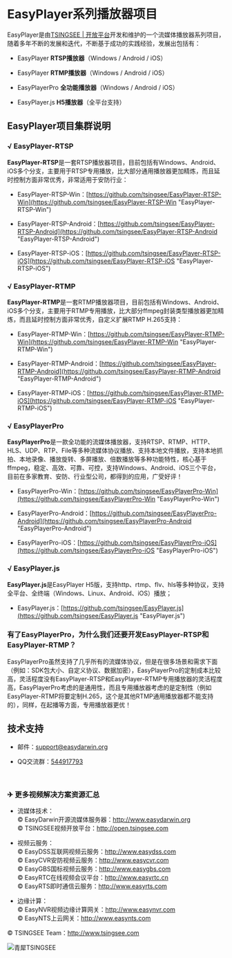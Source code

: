# EasyPlayer系列播放器项目

EasyPlayer是由[TSINGSEE | 开放平台](http://open.tsingsee.com "青犀TSINGSEE")开发和维护的一个流媒体播放器系列项目，随着多年不断的发展和迭代，不断基于成功的实践经验，发展出包括有：

- EasyPlayer **RTSP播放器**（Windows / Android / iOS）

- EasyPlayer **RTMP播放器**（Windows / Android / iOS）

- EasyPlayerPro **全功能播放器**（Windows / Android / iOS）

- EasyPlayer.js **H5播放器**（全平台支持）

## EasyPlayer项目集群说明

### √ EasyPlayer-RTSP

**EasyPlayer-RTSP**是一套RTSP播放器项目，目前包括有Windows、Android、iOS多个分支，主要用于RTSP专用播放，比大部分通用播放器更加精炼，而且延时控制方面非常优秀，非常适用于安防行业：

- EasyPlayer-RTSP-Win：[https://github.com/tsingsee/EasyPlayer-RTSP-Win](https://github.com/tsingsee/EasyPlayer-RTSP-Win "EasyPlayer-RTSP-Win")

- EasyPlayer-RTSP-Android：[https://github.com/tsingsee/EasyPlayer-RTSP-Android](https://github.com/tsingsee/EasyPlayer-RTSP-Android "EasyPlayer-RTSP-Android")

- EasyPlayer-RTSP-iOS：[https://github.com/tsingsee/EasyPlayer-RTSP-iOS](https://github.com/tsingsee/EasyPlayer-RTSP-iOS "EasyPlayer-RTSP-iOS")


### √ EasyPlayer-RTMP

**EasyPlayer-RTMP**是一套RTMP播放器项目，目前包括有Windows、Android、iOS多个分支，主要用于RTMP专用播放，比大部分ffmpeg封装类型播放器更加精炼，而且延时控制方面非常优秀，自定义扩展RTMP H.265支持：

- EasyPlayer-RTMP-Win：[https://github.com/tsingsee/EasyPlayer-RTMP-Win](https://github.com/tsingsee/EasyPlayer-RTMP-Win "EasyPlayer-RTMP-Win")

- EasyPlayer-RTMP-Android：[https://github.com/tsingsee/EasyPlayer-RTMP-Android](https://github.com/tsingsee/EasyPlayer-RTMP-Android "EasyPlayer-RTMP-Android")

- EasyPlayer-RTMP-iOS：[https://github.com/tsingsee/EasyPlayer-RTMP-iOS](https://github.com/tsingsee/EasyPlayer-RTMP-iOS "EasyPlayer-RTMP-iOS")

### √ EasyPlayerPro

**EasyPlayerPro**是一款全功能的流媒体播放器，支持RTSP、RTMP、HTTP、HLS、UDP、RTP、File等多种流媒体协议播放、支持本地文件播放，支持本地抓拍、本地录像、播放旋转、多屏播放、倍数播放等多种功能特性，核心基于ffmpeg，稳定、高效、可靠、可控，支持Windows、Android、iOS三个平台，目前在多家教育、安防、行业型公司，都得到的应用，广受好评！

- EasyPlayerPro-Win：[https://github.com/tsingsee/EasyPlayerPro-Win](https://github.com/tsingsee/EasyPlayerPro-Win "EasyPlayerPro-Win")

- EasyPlayerPro-Android：[https://github.com/tsingsee/EasyPlayerPro-Android](https://github.com/tsingsee/EasyPlayerPro-Android "EasyPlayerPro-Android")

- EasyPlayerPro-iOS：[https://github.com/tsingsee/EasyPlayerPro-iOS](https://github.com/tsingsee/EasyPlayerPro-iOS "EasyPlayerPro-iOS")

### √ EasyPlayer.js

**EasyPlayer.js**是EasyPlayer H5版，支持http、rtmp、flv、hls等多种协议，支持全平台、全终端（Windows、Linux、Android、iOS）播放；

- EasyPlayer.js：[https://github.com/tsingsee/EasyPlayer.js](https://github.com/tsingsee/EasyPlayer.js "EasyPlayer.js")


### 有了EasyPlayerPro，为什么我们还要开发EasyPlayer-RTSP和EasyPlayer-RTMP？

EasyPlayerPro虽然支持了几乎所有的流媒体协议，但是在很多场景和需求下面（例如：SDK包大小、自定义协议、数据加密），EasyPlayerPro的定制成本比较高，灵活程度没有EasyPlayer-RTSP和EasyPlayer-RTMP专用播放器的灵活程度高，EasyPlayerPro考虑的是通用性，而且专用播放器考虑的是定制性（例如EasyPlayer-RTMP将要定制H.265，这个是其他RTMP通用播放器都不能支持的），同样，在起播等方面，专用播放器更优！


## 技术支持

- 邮件：[support@easydarwin.org](mailto:support@easydarwin.org) 

- QQ交流群：<a href="http://jq.qq.com/?_wv=1027&k=2IDkJId" target="_blank" title="EasyPlayer">544917793</a>

<br/>

### ✈ 更多视频解决方案资源汇总

- 流媒体技术：<br/>
© EasyDarwin开源流媒体服务器：<a href="http://www.easydarwin.org" target="_blank" title="EasyDarwin开源流媒体服务器">http://www.easydarwin.org</a><br/>
© TSINGSEE视频开放平台：<a href="http://open.tsingsee.com" target="_blank" title="TSINGSEE青犀视频开放平台">http://open.tsingsee.com</a><br/>

- 视频云服务：<br/>
© EasyDSS互联网视频云服务：<a href="http://www.easydss.com" target="_blank" title="EasyDSS互联网视频云服务">http://www.easydss.com</a><br/>
© EasyCVR安防视频云服务：<a href="http://www.easycvr.com" target="_blank" title="EasyCVR安防视频云服务">http://www.easycvr.com</a><br/>
© EasyGBS国标视频云服务：<a href="http://www.easygbs.com" target="_blank" title="EasyGBS国标视频云服务">http://www.easygbs.com</a><br/>
© EasyRTC在线视频会议平台：<a href="http://www.easyrtc.cn" target="_blank" title="EasyRTC在线视频会议平台">http://www.easyrtc.cn</a><br/>
© EasyRTS即时通信云服务：<a href="http://www.easyrts.com" target="_blank" title="EasyRTS即时通信云服务">http://www.easyrts.com</a><br/>

- 边缘计算：<br/>
© EasyNVR视频边缘计算网关：<a href="http://www.easynvr.com" target="_blank" title="EasyNVR视频边缘计算网关">http://www.easynvr.com</a><br/>
© EasyNTS上云网关：<a href="http://www.easynts.com" target="_blank" title="EasyNTS上云网关">http://www.easynts.com</a><br/>

© TSINGSEE Team：<a href="http://www.tsingsee.com" target="_blank" title="青犀TSINGSEE">http://www.tsingsee.com</a><br/>

![青犀TSINGSEE](http://www.easydarwin.org/public/images/tsingsee_qrcode_160.jpg)

